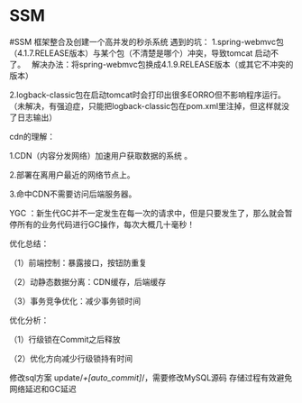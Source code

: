 # SSM
#SSM 框架整合及创建一个高并发的秒杀系统
遇到的坑：
1.spring-webmvc包（4.1.7.RELEASE版本）与某个包（不清楚是哪个）冲突，导致tomcat 启动不了。
    解决办法：将spring-webmvc包换成4.1.9.RELEASE版本（或其它不冲突的版本）
    
2.logback-classic包在启动tomcat时会打印出很多EORRO但不影响程序运行。（未解决，有强迫症，只能把logback-classic包在pom.xml里注掉，但这样就没了日志输出）


cdn的理解：

1.CDN（内容分发网络）加速用户获取数据的系统 。

2.部署在离用户最近的网络节点上。

3.命中CDN不需要访问后端服务器。

YGC ：新生代GC并不一定发生在每一次的请求中，但是只要发生了，那么就会暂停所有的业务代码进行GC操作，每次大概几十毫秒！


优化总结：

（1）前端控制：暴露接口，按钮防重复

（2）动静态数据分离：CDN缓存，后端缓存

（3）事务竞争优化：减少事务锁时间

优化分析：

（1）行级锁在Commit之后释放

（2）优化方向减少行级锁持有时间

修改sql方案 update/*+[auto_commit]*/，需要修改MySQL源码
存储过程有效避免网络延迟和GC延迟